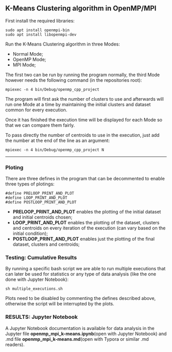 ## K-Means Clustering algorithm in OpenMP/MPI

First install the required libraries:

```
sudo apt install openmpi-bin
sudo apt install libopenmpi-dev
```

Run the K-Means Clustering algorithm in three Modes:

- Normal Mode;
- OpenMP Mode;
- MPI Mode;

The first two can be run by running the program normally, the third Mode however needs the following command (in the repositories root):

```
mpiexec -n 4 bin/Debug/openmp_cpp_project
```

The program will first ask the number of clusters to use and afterwards will run one Mode at a time by maintaining the initial clusters and dataset common for every execution. 

Once it has finished the execution time will be displayed for each Mode so that we can compare them fairly.

To pass directly the number of centroids to use in the execution, just add the number at the end of the line as an argument:

```
mpiexec -n 4 bin/Debug/openmp_cpp_project N
```

------

### Ploting

There are three defines in the program that can be decommented to enable three types of plotings:

```
#define PRELOOP_PRINT_AND_PLOT     
#define LOOP_PRINT_AND_PLOT  
#define POSTLOOP_PRINT_AND_PLOT
```

- **PRELOOP_PRINT_AND_PLOT** enables the plotting of the initial dataset and initial centroids chosen; 
- **LOOP_PRINT_AND_PLOT** enables the plotting of the dataset, clusters and centroids on every iteration of the execution (can vary based on the initial condition);
-  **POSTLOOP_PRINT_AND_PLOT** enables just the plotting of the final dataset, clusters and centroids;

### Testing: Cumulative Results

By running a specific bash script we are able to run multiple executions that can later be used for statistics or any type of data analysis (like the one done with Jupyter Notebook): 

```
sh multiple_executions.sh
```

Plots need to be disabled by commenting the defines described above, otherwise the script will be interrupted by the plots.

### RESULTS: Jupyter Notebook

A Jupyter Notebook documentation is available for data analysis in the Jupyter file **openmp_mpi_k-means.ipynb**(open with Jupyter Notebook) and  .md file **openmp_mpi_k-means.md**(open with Typora or similar .md readers).